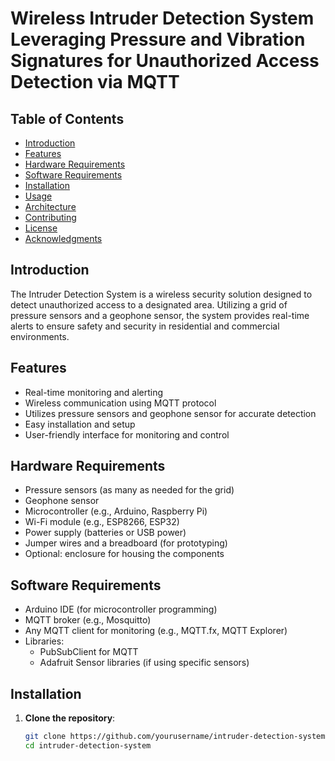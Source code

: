 # Wireless Intruder Detection System Leveraging Pressure and Vibration Signatures for Unauthorized Access Detection via MQTT

## Table of Contents
- [Introduction](#introduction)
- [Features](#features)
- [Hardware Requirements](#hardware-requirements)
- [Software Requirements](#software-requirements)
- [Installation](#installation)
- [Usage](#usage)
- [Architecture](#architecture)
- [Contributing](#contributing)
- [License](#license)
- [Acknowledgments](#acknowledgments)

## Introduction
The Intruder Detection System is a wireless security solution designed to detect unauthorized access to a designated area. Utilizing a grid of pressure sensors and a geophone sensor, the system provides real-time alerts to ensure safety and security in residential and commercial environments.

## Features
- Real-time monitoring and alerting
- Wireless communication using MQTT protocol
- Utilizes pressure sensors and geophone sensor for accurate detection
- Easy installation and setup
- User-friendly interface for monitoring and control

## Hardware Requirements
- Pressure sensors (as many as needed for the grid)
- Geophone sensor
- Microcontroller (e.g., Arduino, Raspberry Pi)
- Wi-Fi module (e.g., ESP8266, ESP32)
- Power supply (batteries or USB power)
- Jumper wires and a breadboard (for prototyping)
- Optional: enclosure for housing the components

## Software Requirements
- Arduino IDE (for microcontroller programming)
- MQTT broker (e.g., Mosquitto)
- Any MQTT client for monitoring (e.g., MQTT.fx, MQTT Explorer)
- Libraries:
  - PubSubClient for MQTT
  - Adafruit Sensor libraries (if using specific sensors)

## Installation
1. **Clone the repository**:
   ```bash
   git clone https://github.com/yourusername/intruder-detection-system.git
   cd intruder-detection-system
